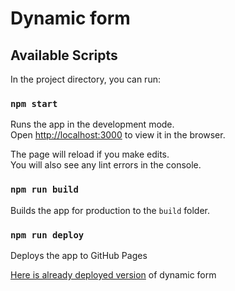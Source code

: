 # Dynamic form


## Available Scripts

In the project directory, you can run:

### `npm start`

Runs the app in the development mode.<br>
Open [http://localhost:3000](http://localhost:3000) to view it in the browser.

The page will reload if you make edits.<br>
You will also see any lint errors in the console.

### `npm run build`

Builds the app for production to the `build` folder.<br>

### `npm run deploy`

Deploys the app to GitHub Pages<br> 

[Here is already deployed version](http://dmile.github.io/dynamic-form) of dynamic form